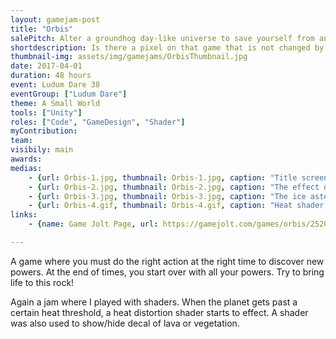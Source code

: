 ```yaml
---
layout: gamejam-post
title: "Orbis"
salePitch: Alter a groundhog day-like universe to save yourself from an alien-invading-timeline-collapsing-paradox by controlling the very essence of matter itself.
shortdescription: Is there a pixel on that game that is not changed by a custom shader? I made sure there was none!
thumbnail-img: assets/img/gamejams/OrbisThumbnail.jpg
date: 2017-04-01
duration: 48 hours
event: Ludum Dare 38
eventGroup: ["Ludum Dare"]
theme: A Small World
tools: ["Unity"]
roles: ["Code", "GameDesign", "Shader"]
myContribution: 
team: 
visibily: main
awards: 
medias: 
    - {url: Orbis-1.jpg, thumbnail: Orbis-1.jpg, caption: "Title screen that plays the game by itself."}
    - {url: Orbis-2.jpg, thumbnail: Orbis-2.jpg, caption: "The effect of a volcano."}
    - {url: Orbis-3.jpg, thumbnail: Orbis-3.jpg, caption: "The ice asteroid is there to bring water!"}
    - {url: Orbis-4.gif, thumbnail: Orbis-4.gif, caption: "Heat shader in action."}
links: 
    - {name: Game Jolt Page, url: https://gamejolt.com/games/orbis/252050}

---
```

A game where you must do the right action at the right time to discover new powers. At the end of times, you start over with all your powers. Try to bring life to this rock!

Again a jam where I played with shaders. When the planet gets past a certain heat threshold, a heat distortion shader starts to effect. A shader was also used to show/hide decal of lava or vegetation.